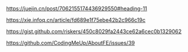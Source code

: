 https://juejin.cn/post/7062155174436929550#heading-11

https://xie.infoq.cn/article/fd689e1f75ebe42b2c966c19c

https://gist.github.com/riskers/450c8029fa2443ce62a6cec0b1329062

https://github.com/CodingMeUp/AboutFE/issues/39